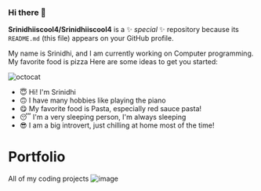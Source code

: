 ### Hi there 👋
**Srinidhiiscool4/Srinidhiiscool4** is a ✨ _special_ ✨ repository because its `README.md` (this file) appears on your GitHub profile.

My name is Srinidhi, and I am currently working on Computer programming. My favorite food is pizza
Here are some ideas to get you started:

![octocat](https://github.com/Srinidhiiscool4/Profolio/assets/129084212/a0590c74-db9c-4b7b-ad31-4c5b49a424bf)
- :innocent: Hi! I'm Srinidhi
- :upside_down_face: I have many hobbies like playing the piano
- :yum: My favorite food is Pasta, especially red sauce pasta!
- :sleeping: I'm a very sleeping person, I'm always sleeping
- 😎 I am a big introvert, just chilling at home most of the time!
# Portfolio
All of my coding projects
![image](https://user-images.githubusercontent.com/129084212/227989115-92caad17-def9-48e1-bf36-a3c1f526c6b0.png)
<!--
![image](https://user-images.githubusercontent.com/129084212/227986631-0f56ad98-c121-49e7-bec8-a3c9d40dc670.png)
